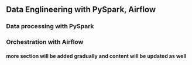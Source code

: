 ## Data Englineering with PySpark, Airflow

### Data processing with PySpark

### Orchestration with Airflow

#### more section will be added gradually and content will be updated as well